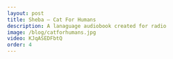```yaml
---
layout: post
title: Sheba – Cat For Humans
description: A lanaguage audiobook created for radio
image: /blog/catforhumans.jpg
video: KJqASEDFbtQ
order: 4
---
```

